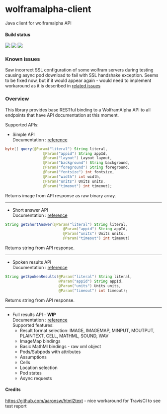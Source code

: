 # wolframalpha-client
Java client for wolframalpha API

#### Build status

[![][travis img]][travis] [![][codecovbadge img]][codecovbadge] [![][dependencies img]][dependencies]

### Known issues
Saw incorrect SSL configuration of some wolfram servers during testing causing async pod download to fail with SSL 
handshake exception. Seems to be fixed now, but if it would appear again - would need to implement workaround as it
is described in [related issues](https://github.com/lightbody/browsermob-proxy/issues/117)

### Overview
This library provides base RESTful binding to a WolframAlpha API 
to all endpoints that have API documentation at this moment.

Supported APIs:

* Simple API<br/>
Documentation : [reference](http://products.wolframalpha.com/simple-api/documentation/)<br/>
```java
byte[] query(@Param("literal") String literal,
                 @Param("appid") String appId,
                 @Param("layout") Layout layout,
                 @Param("background") String background,
                 @Param("foreground") String foreground,
                 @Param("fontsize") int fontsize,
                 @Param("width") int width,
                 @Param("units") Units units,
                 @Param("timeout") int timeout);
```
Returns image from API response as raw binary array.

<hr/>

* Short answer API<br/>
Documentation : [reference](http://products.wolframalpha.com/short-answers-api/documentation/)<br/>
```java
String getShortAnswer(@Param("literal") String literal,
                          @Param("appid") String appId,
                          @Param("units") Units units,
                          @Param("timeout") int timeout)
```
Returns string from API response.

<hr/>

* Spoken results API<br/>
Documentation : [reference](http://products.wolframalpha.com/spoken-results-api/documentation/)<br/>

```java
String getSpokenResults(@Param("literal") String literal,
                        @Param("appid") String appId,
                        @Param("units") Units units,
                        @Param("timeout") int timeout);
```
Returns string from API response.

<hr/>

* Full results API - __WIP__<br/>
Documentation : [reference](http://products.wolframalpha.com/api/documentation/)<br/>
Supported features:<br/>
    * Result format selection: IMAGE, IMAGEMAP, MINPUT, MOUTPUT, PLAINTEXT, CELL, MATHML, SOUND, WAV
    * ImageMap bindings
    * Basic MathMl bindings - raw xml object
    * Pods/Subpods with attributes
    * Assumptions
    * Cells
    * Location selection
    * Pod states
    * Async requests
    
#### Credits
https://github.com/aaronsw/html2text - nice workaround for TravisCI to see test report
    
[travis]:https://travis-ci.org/nginate/wolframalpha-client
[travis img]:https://travis-ci.org/nginate/wolframalpha-client.svg?branch=master

[codecovbadge]:https://codecov.io/gh/nginate/wolframalpha-client
[codecovbadge img]:https://codecov.io/gh/nginate/wolframalpha-client/branch/master/graph/badge.svg

[dependencies]:https://www.versioneye.com/user/projects/59b850876725bd004a5e5921
[dependencies img]:https://www.versioneye.com/user/projects/59b850876725bd004a5e5921/badge.svg?style=flat